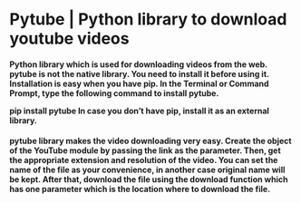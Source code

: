 <h1>Pytube | Python library to download youtube videos</h1>
<h4>Python library which is used for downloading videos from the web.
pytube is not the native library. You need to install it before using it. Installation is easy when you have pip. In the Terminal or Command Prompt, type the following command to install pytube.

pip install pytube
In case you don’t have pip, install it as an external library.</h4>

<h4>pytube library makes the video downloading very easy. Create the object of the YouTube module by passing the link as the parameter. Then, get the appropriate extension and resolution of the video. You can set the name of the file as your convenience, in another case original name will be kept. After that, download the file using the download function which has one parameter which is the location where to download the file.</h4>